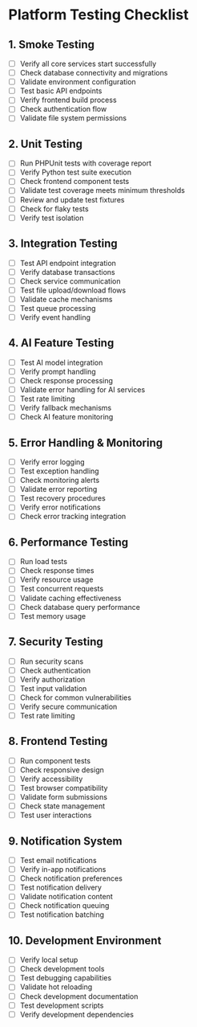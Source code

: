 # Platform Testing Checklist

## 1. Smoke Testing
- [ ] Verify all core services start successfully
- [ ] Check database connectivity and migrations
- [ ] Validate environment configuration
- [ ] Test basic API endpoints
- [ ] Verify frontend build process
- [ ] Check authentication flow
- [ ] Validate file system permissions

## 2. Unit Testing
- [ ] Run PHPUnit tests with coverage report
- [ ] Verify Python test suite execution
- [ ] Check frontend component tests
- [ ] Validate test coverage meets minimum thresholds
- [ ] Review and update test fixtures
- [ ] Check for flaky tests
- [ ] Verify test isolation

## 3. Integration Testing
- [ ] Test API endpoint integration
- [ ] Verify database transactions
- [ ] Check service communication
- [ ] Test file upload/download flows
- [ ] Validate cache mechanisms
- [ ] Test queue processing
- [ ] Verify event handling

## 4. AI Feature Testing
- [ ] Test AI model integration
- [ ] Verify prompt handling
- [ ] Check response processing
- [ ] Validate error handling for AI services
- [ ] Test rate limiting
- [ ] Verify fallback mechanisms
- [ ] Check AI feature monitoring

## 5. Error Handling & Monitoring
- [ ] Verify error logging
- [ ] Test exception handling
- [ ] Check monitoring alerts
- [ ] Validate error reporting
- [ ] Test recovery procedures
- [ ] Verify error notifications
- [ ] Check error tracking integration

## 6. Performance Testing
- [ ] Run load tests
- [ ] Check response times
- [ ] Verify resource usage
- [ ] Test concurrent requests
- [ ] Validate caching effectiveness
- [ ] Check database query performance
- [ ] Test memory usage

## 7. Security Testing
- [ ] Run security scans
- [ ] Check authentication
- [ ] Verify authorization
- [ ] Test input validation
- [ ] Check for common vulnerabilities
- [ ] Verify secure communication
- [ ] Test rate limiting

## 8. Frontend Testing
- [ ] Run component tests
- [ ] Check responsive design
- [ ] Verify accessibility
- [ ] Test browser compatibility
- [ ] Validate form submissions
- [ ] Check state management
- [ ] Test user interactions

## 9. Notification System
- [ ] Test email notifications
- [ ] Verify in-app notifications
- [ ] Check notification preferences
- [ ] Test notification delivery
- [ ] Validate notification content
- [ ] Check notification queuing
- [ ] Test notification batching

## 10. Development Environment
- [ ] Verify local setup
- [ ] Check development tools
- [ ] Test debugging capabilities
- [ ] Validate hot reloading
- [ ] Check development documentation
- [ ] Test development scripts
- [ ] Verify development dependencies 